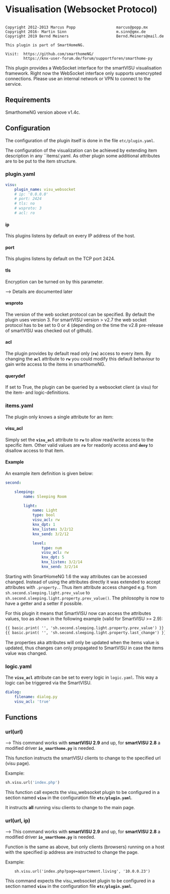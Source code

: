 # Visualisation (Websocket Protocol)

```

Copyright 2012-2013 Marcus Popp                  marcus@popp.mx
Copyright 2016- Martin Sinn                      m.sinn@gmx.de
Copyright 2019 Bernd Meiners                     Bernd.Meiners@mail.de

This plugin is part of SmartHomeNG.

Visit:  https://github.com/smarthomeNG/
        https://knx-user-forum.de/forum/supportforen/smarthome-py

```

This plugin provides a WebSocket interface for the smartVISU visualisation framework.
Right now the WebSocket interface only supports unencrypted connections. 
Please use an internal network or VPN to connect to the service.

## Requirements
SmarthomeNG version above v1.4c.

## Configuration
The configuration of the plugin itself is done in the file ``etc/plugin.yaml``. 

The configuration of the visualization can be achieved by 
extending item description in any ``items/<your items>.yaml.
As other plugin some additional attributes are to be put to the item structure.

### plugin.yaml

```yaml
visu:
    plugin_name: visu_websocket
    # ip: '0.0.0.0'
    # port: 2424
    # tls: no
    # wsproto: 3
    # acl: ro
```

#### ip
This plugins listens by default on every IP address of the host.

#### port
This plugins listens by default on the TCP port 2424.

#### tls
Encryption can be turned on by this parameter.

--> Details are documented later

#### wsproto
The version of the web socket protocol can be specified. By default the plugin uses version 3. 
For smartVISU version > v2.7 the web socket protocol has to be set to 0 or 4 
(depending on the time the v2.8 pre-release of smartVISU was checked out of github).

#### acl
The plugin provides by default read only (**`ro`**) access to every item. 
By changing the **`acl`** attribute to **`rw`** you could modify this default behaviour
to gain write access to the items in smarthomeNG.

#### querydef
If set to True, the plugin can be queried by a websocket client (a visu) for the item- and logic-definitions.



### items.yaml

The plugin only knows a single attribute for an item: 

#### visu_acl
Simply set the **`visu_acl`** attribute to **`rw`** to allow read/write access to the specific item.
Other valid values are **`ro`** for readonly access and **`deny`** to disallow access to that item.

#### Example

An example item definition is given below:

```yaml
second:

    sleeping:
        name: Sleeping Room

        light:
            name: Light
            type: bool
            visu_acl: rw
            knx_dpt: 1
            knx_listen: 3/2/12
            knx_send: 3/2/12

            level:
                type: num
                visu_acl: rw
                knx_dpt: 5
                knx_listen: 3/2/14
                knx_send: 3/2/14
```

Starting with SmartHomeNG 1.6 the way attributes can be accessed changed. Instead of using the attributes directly 
it was extended to accept attributes with ``.property.``. 
Thus item attribute access changed e.g. from ``sh.second.sleeping.light.prev_value`` to ``sh.second.sleeping.light.property.prev_value()``.
The philosophy is now to have a getter and a setter if possible.

For this plugin it means that SmartVISU now can access the attributes values, too as shown in the following example (valid for SmartVISU >= 2.9):

```html
{{ basic.print( '', 'sh.second.sleeping.light.property.prev_value') }} 
{{ basic.print( '', 'sh.second.sleeping.light.property.last_change') }} 
```

The properties aka attributes will only be updated when the items value is updated, thus changes can only propagated to SmartVISU in case the 
items value was changed.

### logic.yaml
The **`visu_acl`** attribute can be set to every logic in ``logic.yaml``. 
This way a logic can be triggered via the SmartVISU.

```yaml
dialog:
    filename: dialog.py
    visu_acl: 'true'
```

## Functions

### url(url)

--> This command works with **smartVISU 2.9** and up, for **smartVISU 2.8** a modified driver **`io_smarthome.py`** is needed.

This function instructs the smartVISU clients to change to the specified url (visu page).

Example:

```python
sh.visu.url('index.php')
```

This function call expects the visu_websocket plugin to be configured in a section 
named **`visu`** in the configuration file **`etc/plugin.yaml`**.

It instructs **all** running visu clients to change to the main page.


### url(url, ip)

--> This command works with **smartVISU 2.9** and up, for **smartVISU 2.8** a modified driver **`io_smarthome.py`** is needed.

Function is the same as above, but only clients (browsers) running on a host with the specified ip address are instructed to change the page.

Example:

```
	sh.visu.url('index.php?page=apartement.living', '10.0.0.23')
```

This command expects the visu_websocket plugin to be configured in a section 
named **`visu`** in the configuration file **`etc/plugin.yaml`**.
